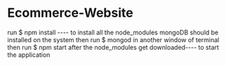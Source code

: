 # Ecommerce-Website
run $ npm install ---- to install all the node_modules
mongoDB should be installed on the system
then run $ mongod in another window of terminal
then  run  $ npm start after the node_modules get downloaded---- to start the application 

